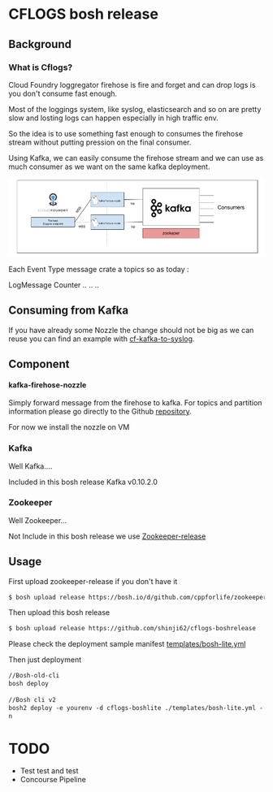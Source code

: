 CFLOGS bosh release
=======================

Background
----------

### What is Cflogs?

Cloud Foundry loggregator firehose is fire and forget and can drop logs is you don't consume fast enough.

Most of the loggings system, like syslog, elasticsearch and so on are pretty slow and losting logs can happen especially in high traffic env.


So the idea is to use something fast enough to consumes the firehose stream without putting pression on the final consumer.


Using Kafka, we can easily consume the firehose stream and we can use as much consumer as we want on the same kafka deployment.


![cflogs Overview](./docs/Kafka-Nozzle.png)


Each Event Type message crate a topics so as today :

LogMessage
Counter
..
..
..



Consuming from Kafka
--------------------

If you have already some Nozzle the change should not be big as we can reuse you can find an example with [cf-kafka-to-syslog](https://github.com/shinji62/cf-kafka-to-syslog).






Component
---------

#### kafka-firehose-nozzle
Simply forward message from the firehose to kafka.
For topics and partition information please go directly to the Github  [repository](https://github.com/shinji62/kafka-firehose-nozzle).

For now we install the nozzle on VM


### Kafka  
Well Kafka....

Included in this bosh release Kafka v0.10.2.0


### Zookeeper
Well Zookeeper...

Not Include in this bosh release we use [Zookeeper-release](https://bosh.io/d/github.com/cppforlife/zookeeper-release)


Usage
-----

First upload zookeeper-release if you don't have it

```bash
$ bosh upload release https://bosh.io/d/github.com/cppforlife/zookeeper-release
```

Then upload this bosh release

```bash
$ bosh upload release https://github.com/shinji62/cflogs-boshrelease
```

Please check the deployment sample manifest [templates/bosh-lite.yml](./templates/bosh-lite.yml)


Then just deployment

```
//Bosh-old-cli
bosh deploy

//Bosh cli v2
bosh2 deploy -e yourenv -d cflogs-boshlite ./templates/bosh-lite.yml -n 
```



TODO
====
* Test test and test
* Concourse Pipeline
